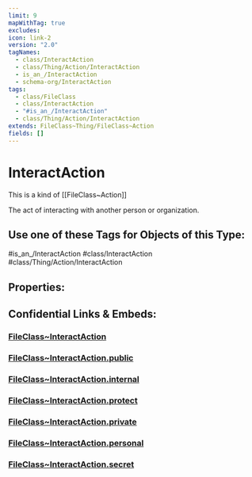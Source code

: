 ```yaml
---
limit: 9
mapWithTag: true
excludes: 
icon: link-2
version: "2.0"
tagNames:
  - class/InteractAction
  - class/Thing/Action/InteractAction
  - is_an_/InteractAction
  - schema-org/InteractAction
tags:
  - class/FileClass
  - class/InteractAction
  - "#is_an_/InteractAction"
  - class/Thing/Action/InteractAction
extends: FileClass~Thing/FileClass~Action
fields: []
---
```


# InteractAction
This is a kind of [[FileClass~Action]]

The act of interacting with another person or organization.


## Use one of these Tags for Objects of this Type:

#is_an_/InteractAction
#class/InteractAction
#class/Thing/Action/InteractAction

## Properties:


## Confidential Links & Embeds: 

### [FileClass~InteractAction](/_Standards/fileClass/FileClass~Thing/FileClass~Action/FileClass~InteractAction.md) 

### [FileClass~InteractAction.public](/_public/fileClass/FileClass~Thing/FileClass~Action/FileClass~InteractAction.public.md) 

### [FileClass~InteractAction.internal](/_internal/fileClass/FileClass~Thing/FileClass~Action/FileClass~InteractAction.internal.md) 

### [FileClass~InteractAction.protect](/_protect/fileClass/FileClass~Thing/FileClass~Action/FileClass~InteractAction.protect.md) 

### [FileClass~InteractAction.private](/_private/fileClass/FileClass~Thing/FileClass~Action/FileClass~InteractAction.private.md) 

### [FileClass~InteractAction.personal](/_personal/fileClass/FileClass~Thing/FileClass~Action/FileClass~InteractAction.personal.md) 

### [FileClass~InteractAction.secret](/_secret/fileClass/FileClass~Thing/FileClass~Action/FileClass~InteractAction.secret.md)

